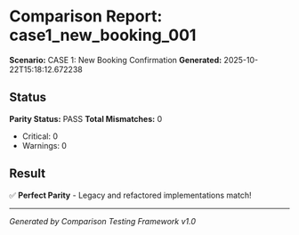 # Comparison Report: case1_new_booking_001
**Scenario:** CASE 1: New Booking Confirmation
**Generated:** 2025-10-22T15:18:12.672238

## Status
**Parity Status:** PASS
**Total Mismatches:** 0
  - Critical: 0
  - Warnings: 0

## Result
✅ **Perfect Parity** - Legacy and refactored implementations match!

---
*Generated by Comparison Testing Framework v1.0*